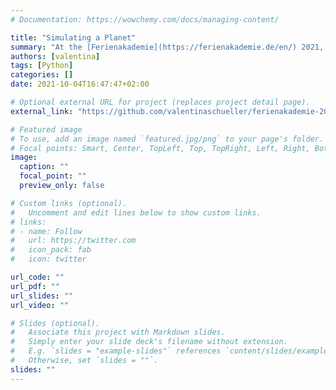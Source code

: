 ```yaml
---
# Documentation: https://wowchemy.com/docs/managing-content/

title: "Simulating a Planet"
summary: "At the [Ferienakademie](https://ferienakademie.de/en/) 2021, we simulated a 2D planet over the span of two weeks. You can have a look at my presentation [here](https://github.com/valentinaschueller/ferienakademie-2021-presentation)."
authors: [valentina]
tags: [Python]
categories: []
date: 2021-10-04T16:47:47+02:00

# Optional external URL for project (replaces project detail page).
external_link: "https://github.com/valentinaschueller/ferienakademie-2021-presentation"

# Featured image
# To use, add an image named `featured.jpg/png` to your page's folder.
# Focal points: Smart, Center, TopLeft, Top, TopRight, Left, Right, BottomLeft, Bottom, BottomRight.
image:
  caption: ""
  focal_point: ""
  preview_only: false

# Custom links (optional).
#   Uncomment and edit lines below to show custom links.
# links:
# - name: Follow
#   url: https://twitter.com
#   icon_pack: fab
#   icon: twitter

url_code: ""
url_pdf: ""
url_slides: ""
url_video: ""

# Slides (optional).
#   Associate this project with Markdown slides.
#   Simply enter your slide deck's filename without extension.
#   E.g. `slides = "example-slides"` references `content/slides/example-slides.md`.
#   Otherwise, set `slides = ""`.
slides: ""
---
```


